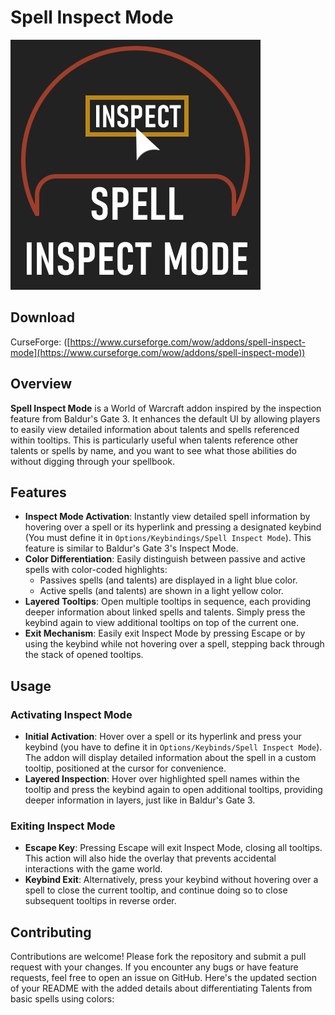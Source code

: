 # Spell Inspect Mode

![logo](https://github.com/Loadren/spell-inspect-mode/blob/main/logo.jpg?raw=true)

## Download

CurseForge: ([https://www.curseforge.com/wow/addons/spell-inspect-mode](https://www.curseforge.com/wow/addons/spell-inspect-mode))

## Overview

**Spell Inspect Mode** is a World of Warcraft addon inspired by the inspection feature from Baldur's Gate 3. It enhances the default UI by allowing players to easily view detailed information about talents and spells referenced within tooltips. This is particularly useful when talents reference other talents or spells by name, and you want to see what those abilities do without digging through your spellbook.

## Features

- **Inspect Mode Activation**: Instantly view detailed spell information by hovering over a spell or its hyperlink and pressing a designated keybind (You must define it in `Options/Keybindings/Spell Inspect Mode`). This feature is similar to Baldur's Gate 3's Inspect Mode.
- **Color Differentiation**: Easily distinguish between passive and active spells with color-coded highlights:
  - Passives spells (and talents) are displayed in a light blue color.
  - Active spells (and talents) are shown in a light yellow color.
- **Layered Tooltips**: Open multiple tooltips in sequence, each providing deeper information about linked spells and talents. Simply press the keybind again to view additional tooltips on top of the current one.
- **Exit Mechanism**: Easily exit Inspect Mode by pressing Escape or by using the keybind while not hovering over a spell, stepping back through the stack of opened tooltips.

## Usage

### Activating Inspect Mode
- **Initial Activation**: Hover over a spell or its hyperlink and press your keybind (you have to define it in `Options/Keybinds/Spell Inspect Mode`). The addon will display detailed information about the spell in a custom tooltip, positioned at the cursor for convenience.
- **Layered Inspection**: Hover over highlighted spell names within the tooltip and press the keybind again to open additional tooltips, providing deeper information in layers, just like in Baldur's Gate 3.

### Exiting Inspect Mode
- **Escape Key**: Pressing Escape will exit Inspect Mode, closing all tooltips. This action will also hide the overlay that prevents accidental interactions with the game world.
- **Keybind Exit**: Alternatively, press your keybind without hovering over a spell to close the current tooltip, and continue doing so to close subsequent tooltips in reverse order.

## Contributing

Contributions are welcome! Please fork the repository and submit a pull request with your changes. If you encounter any bugs or have feature requests, feel free to open an issue on GitHub.
Here's the updated section of your README with the added details about differentiating Talents from basic spells using colors: